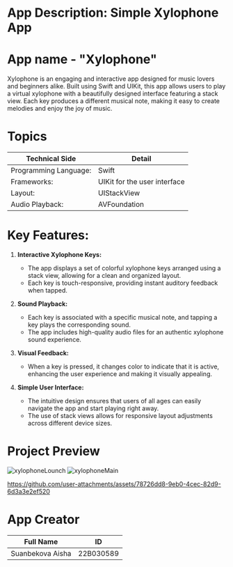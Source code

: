 # App Description: Simple Xylophone App

# App name - "Xylophone"

Xylophone is an engaging and interactive app designed for music lovers and beginners alike.
Built using Swift and UIKit, this app allows users to play a virtual xylophone with a beautifully designed interface featuring a stack view.
Each key produces a different musical note, making it easy to create melodies and enjoy the joy of music.

# Topics
| Technical Side                  | Detail                         |
|----------------------------------|--------------------------------|
| Programming Language:            | Swift                          |
| Frameworks:                      | UIKit for the user interface   |
| Layout:                          | UIStackView                    |
| Audio Playback:	                 | AVFoundation                   |


# Key Features:
1. **Interactive Xylophone Keys:**
   - The app displays a set of colorful xylophone keys arranged using a stack view, allowing for a clean and organized layout.
   - Each key is touch-responsive, providing instant auditory feedback when tapped.

2. **Sound Playback:**
   - Each key is associated with a specific musical note, and tapping a key plays the corresponding sound.
   - The app includes high-quality audio files for an authentic xylophone sound experience.

3. **Visual Feedback:**
   - When a key is pressed, it changes color to indicate that it is active, enhancing the user experience and making it visually appealing.

4. **Simple User Interface:**
   - The intuitive design ensures that users of all ages can easily navigate the app and start playing right away.
   - The use of stack views allows for responsive layout adjustments across different device sizes.
# Project Preview

![xylophoneLounch](https://github.com/user-attachments/assets/ce74bb0b-286b-4323-954c-12cfec75b462)
![xylophoneMain](https://github.com/user-attachments/assets/95ae824e-ebf7-44da-aa4e-e12521449157)


https://github.com/user-attachments/assets/78726dd8-9eb0-4cec-82d9-6d3a3e2ef520

# App Creator
| Full Name | ID |
|------------|-------------|
|  Suanbekova Aisha  | 22B030589    |
